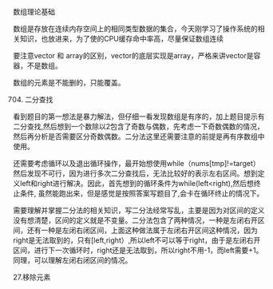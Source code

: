 数组理论基础

数组是存放在连续内存空间上的相同类型数据的集合，今天刚学习了操作系统的相关知识，也放进来，为了使的CPU缓存命中率高，尽量保证数组连续

要注意vector 和 array的区别，vector的底层实现是array，严格来讲vector是容器，不是数组。

数组的元素是不能删的，只能覆盖。

704. 二分查找

看到题目的第一想法是暴力解法，但仔细一看发现数组是有序的，加上题目提示有二分查找,然后想到一个数除以2包含了奇数与偶数，先考虑一下奇数偶数的情况，然后再分析是否需要区分奇数偶数。二分法这里还需要注意的前提是再有序数组中使用。

还需要考虑循环以及退出循环操作，最开始想使用while（nums[tmp]!=target）然后发现不可行，因为进行多次二分查找后，无法比较好的表示左右区间。想到定义left和right进行解决。因此，首先想到的循环条件为while(left<right),然后想终止条件,
虽然能跑出来，但是感觉是按照答案写题目了,会卡在循环终止的情况下。

需要理解并掌握二分法的相关知识，写二分法经常写乱，主要是因为对区间的定义没有想清楚，区间的定义就是不变量。二分法包含了两种情况，一种是左闭右开区间，还有一种是左闭右闭区间，上面这种做法属于左闭右开区间这种情况，因为right是无法取到的，只有[left,right）,所以left不可以等于right，由于是左闭右开区间，进行下一次循环时，right还是无法取到，所以right不用-1，而left需要+1。同理，可以理解左闭右闭区间的情况。


27.移除元素
